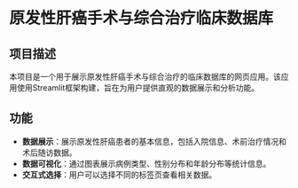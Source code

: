 # 原发性肝癌手术与综合治疗临床数据库

## 项目描述

本项目是一个用于展示原发性肝癌手术与综合治疗的临床数据库的网页应用。该应用使用Streamlit框架构建，旨在为用户提供直观的数据展示和分析功能。

## 功能

- **数据展示**：展示原发性肝癌患者的基本信息，包括入院信息、术前治疗情况和术后随访数据。
- **数据可视化**：通过图表展示病例类型、性别分布和年龄分布等统计信息。
- **交互式选择**：用户可以选择不同的标签页查看相关数据。




